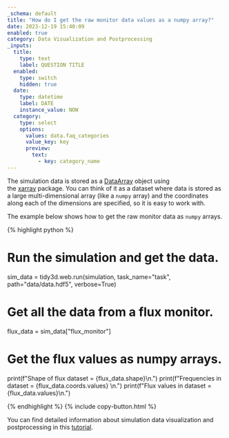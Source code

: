```yaml
---
_schema: default
title: "How do I get the raw monitor data values as a numpy array?"
date: 2023-12-19 15:40:09
enabled: true
category: Data Visualization and Postprocessing
_inputs:
  title:
    type: text
    label: QUESTION TITLE
  enabled:
    type: switch
    hidden: true
  date:
    type: datetime
    label: DATE
    instance_value: NOW
  category:
    type: select
    options:
      values: data.faq_categories
      value_key: key
      preview:
        text:
          - key: category_name
---
```

The simulation data is stored as a&nbsp;[DataArray](https://xarray.pydata.org/en/stable/generated/xarray.DataArray.html)&nbsp;object using the&nbsp;[xarray](https://xarray.pydata.org/en/stable/)&nbsp;package. You can think of it as a dataset where data is stored as a large multi-dimensional array (like a `numpy` array) and the coordinates along each of the dimensions are specified, so it is easy to work with.

The example below shows how to get the raw monitor data as `numpy` arrays.

<div><div markdown class="code-snippet">{% highlight python %}

# Run the simulation and get the data.
sim_data = tidy3d.web.run(simulation, task_name="task", path="data/data.hdf5", verbose=True)

# Get all the data from a flux monitor.
flux_data = sim_data["flux_monitor"]

# Get the flux values as numpy arrays.
print(f"Shape of flux dataset = {flux_data.shape}\n.")
print(f"Frequencies in dataset = {flux_data.coords.values} \n.")
print(f"Flux values in dataset = {flux_data.values}\n.")

{% endhighlight %}
{% include copy-button.html %}</div><p>You can find detailed information about simulation data visualization and postprocessing in this <a href="https://www.flexcompute.com/tidy3d/examples/notebooks/VizData/">tutorial</a>.</p></div>